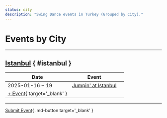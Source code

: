 ```yaml
---
status: city
description: "Swing Dance events in Turkey (Grouped by City)."
---
```


# Events by City

---

## <a id=istanbul></a>[Istanbul](#istanbul) { #istanbul }

| Date | Event | |
| --- | --- | --- |
| 2025-01-16 ~ 19 | [Jumpin' at Istanbul](jumpin-at-istanbul-2025.md) |  |
| [+ Event](https://github.com/swingdance/events/issues/new?assignees=&labels=add+event&projects=&template=02-add_entity.yml&title=%5B2024%2Ftr_TR%5D%20%3CName%3E&region=tr_TR&province=Istanbul&city=Istanbul&org_id=&date_starts=2024-&date_ends=2024-){ target='_blank' }

---

[Submit Event](https://github.com/swingdance/events/issues/new?assignees=&labels=add+event&projects=&template=02-add_entity.yml&title=%5Btr_TR%5D%20%3CName%3E&region=tr_TR&province=&city=&org_id=2024){ .md-button target='_blank' }
